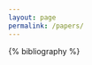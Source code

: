 ```yaml
---
layout: page
permalink: /papers/
---
```


<style>
ul{list-style-type: none;}
</style>

<div style="text-indent: -36px; padding-left: 36px;" markdown="1">

{% bibliography %}
